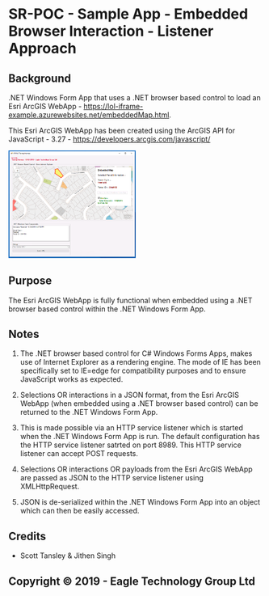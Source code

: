 # SR-POC - Sample App - Embedded Browser Interaction - Listener Approach

## Background
.NET Windows Form App that uses a .NET browser based control to load an Esri ArcGIS WebApp - https://lol-iframe-example.azurewebsites.net/embeddedMap.html. 

This Esri ArcGIS WebApp has been created using the ArcGIS API for JavaScript - 3.27 - https://developers.arcgis.com/javascript/

<img src="https://raw.githubusercontent.com/Jiriteach/SR.POC-.NET-App/master/Screenshots/Screen%20Shot%202019-02-14%20at%2012.48.03.png" width="50%" height="50%">

## Purpose
The Esri ArcGIS WebApp is fully functional when embedded using a .NET browser based control within the .NET Windows Form App.

## Notes
1. The .NET browser based control for C# Windows Forms Apps, makes use of Internet Explorer as a rendering engine. The mode of IE has been specifically set to IE=edge for compatibility purposes and to ensure JavaScript works as expected.

2. Selections OR interactions in a JSON format, from the Esri ArcGIS WebApp (when embedded using a .NET browser based control) can be returned to the .NET Windows Form App.
3. This is made possible via an HTTP service listener which is started when the .NET Windows Form App is run. The default configuration has the HTTP service listener satrted on port 8989. This HTTP service listener can accept POST requests.
4. Selections OR interactions OR payloads from the Esri ArcGIS WebApp are passed as JSON to the HTTP service listener using XMLHttpRequest.
5. JSON is de-serialized within the .NET Windows Form App into an object which can then be easily accessed.
 
## Credits 
- Scott Tansley & Jithen Singh

## Copyright © 2019 - Eagle Technology Group Ltd
